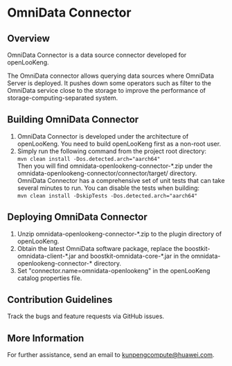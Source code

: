 # OmniData Connector

## Overview

OmniData Connector is a data source connector developed for openLooKeng. 

The OmniData connector allows querying data sources where OmniData Server is deployed. It pushes down some operators such as filter to the OmniData service close to the storage to improve the performance of storage-computing-separated system.

## Building OmniData Connector

1. OmniData Connector is developed under the architecture of openLooKeng. You need to build openLooKeng first as a non-root user.
2. Simply run the following command from the project root directory:<br>
`mvn clean install -Dos.detected.arch="aarch64"`<br>
Then you will find omnidata-openlookeng-connector-*.zip under the omnidata-openlookeng-connector/connector/target/ directory.
OmniData Connector has a comprehensive set of unit tests that can take several minutes to run. You can disable the tests when building:<br>
`mvn clean install -DskipTests -Dos.detected.arch="aarch64"`<br>

## Deploying OmniData Connector

1. Unzip omnidata-openlookeng-connector-*.zip to the plugin directory of openLooKeng.
2. Obtain the latest OmniData software package, replace the boostkit-omnidata-client-\*.jar and boostkit-omnidata-core-\*.jar in the omnidata-openlookeng-connector-\* directory.
3. Set "connector.name=omnidata-openlookeng" in the openLooKeng catalog properties file.

## Contribution Guidelines

Track the bugs and feature requests via GitHub issues.

## More Information

For further assistance, send an email to kunpengcompute@huawei.com.

